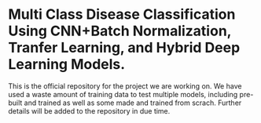 # Multi Class Disease Classification Using CNN+Batch Normalization, Tranfer Learning, and Hybrid Deep Learning Models.
This is the official repository for the project we are working on.
We have used a waste amount of training data to test multiple models, including pre-built and trained as well as some made and trained from scrach. Further details will be added to the repository in due time.
